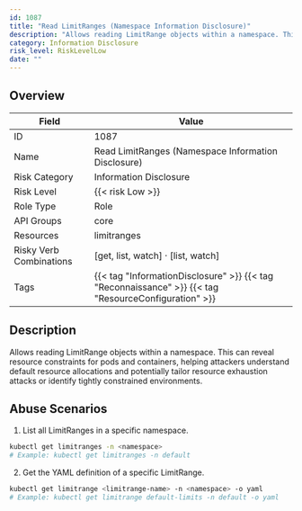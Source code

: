 ```yaml
---
id: 1087
title: "Read LimitRanges (Namespace Information Disclosure)"
description: "Allows reading LimitRange objects within a namespace. This can reveal resource constraints for pods and containers, helping attackers understand default resource allocations and potentially tailor resource exhaustion attacks or identify tightly constrained environments."
category: Information Disclosure
risk_level: RiskLevelLow
date: ""
---
```


## Overview

| Field                   | Value                                                                                                |
| ----------------------- | ---------------------------------------------------------------------------------------------------- |
| ID                      | 1087                                                                                                 |
| Name                    | Read LimitRanges (Namespace Information Disclosure)                                                  |
| Risk Category           | Information Disclosure                                                                               |
| Risk Level              | {{< risk Low >}}                                                                                     |
| Role Type               | Role                                                                                                 |
| API Groups              | core                                                                                                 |
| Resources               | limitranges                                                                                          |
| Risky Verb Combinations | [get, list, watch] · [list, watch]                                                                   |
| Tags                    | {{< tag "InformationDisclosure" >}} {{< tag "Reconnaissance" >}} {{< tag "ResourceConfiguration" >}} |

## Description

Allows reading LimitRange objects within a namespace. This can reveal resource constraints for pods and containers, helping attackers understand default resource allocations and potentially tailor resource exhaustion attacks or identify tightly constrained environments.

## Abuse Scenarios

1. List all LimitRanges in a specific namespace.

```bash
kubectl get limitranges -n <namespace>
# Example: kubectl get limitranges -n default

```

2. Get the YAML definition of a specific LimitRange.

```bash
kubectl get limitrange <limitrange-name> -n <namespace> -o yaml
# Example: kubectl get limitrange default-limits -n default -o yaml

```
